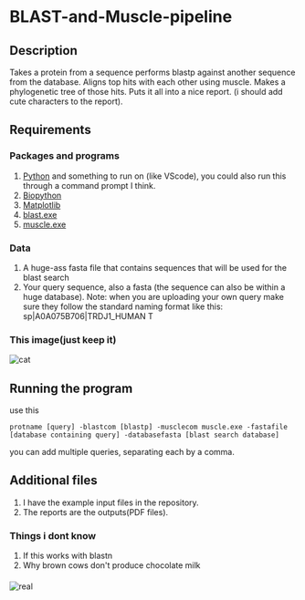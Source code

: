 # BLAST-and-Muscle-pipeline
## Description
Takes a protein from a sequence performs blastp against another sequence from the database.
Aligns top hits with each other using muscle.
Makes a phylogenetic tree of those hits.
Puts it all into a nice report. (i should add cute characters to the report).


## Requirements
### Packages and programs
1. [Python]([url](https://www.python.org/)) and something to run on (like VScode), you could also run this through a command prompt I think.
2. [Biopython](https://biopython.org/)
3. [Matplotlib](https://matplotlib.org/)
4. [blast.exe](https://blast.ncbi.nlm.nih.gov/doc/blast-help/downloadblastdata.html)
5. [muscle.exe](https://drive5.com/muscle/downloads_v3.htm)

### Data
1. A huge-ass fasta file that contains sequences that will be used for the blast search
2. Your query sequence, also a fasta (the sequence can also be within a huge database). Note: when you are uploading your own query make sure they follow the standard naming format like this: sp|A0A075B706|TRDJ1_HUMAN T

### This image(just keep it)
![cat](https://th.bing.com/th/id/OIP.bGYHV9PXpVn4CFAPFnzmbgHaD2?rs=1&pid=ImgDetMain)


## Running the program
use this
```
protname [query] -blastcom [blastp] -musclecom muscle.exe -fastafile [database containing query] -databasefasta [blast search database]
```
you can add multiple queries, separating each by a comma.


## Additional files
1. I have the example input files in the repository.
2. The reports are the outputs(PDF files).

### Things i dont know
1. If this works with blastn 
2. Why brown cows don't produce chocolate milk
#### 
![real](https://i0.wp.com/onpasture.com/wp-content/uploads/2018/01/Cow-on-bike.png?fit=375%2C293&ssl=1)



